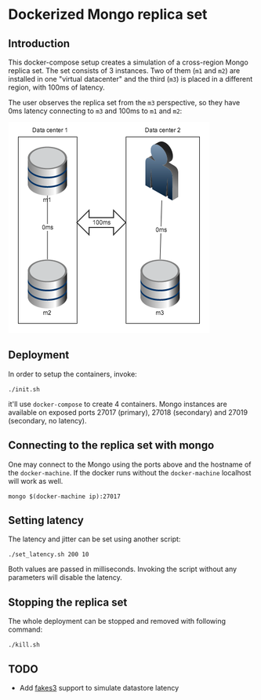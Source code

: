 # Dockerized Mongo replica set

## Introduction

This docker-compose setup creates a simulation of a cross-region Mongo replica
set. The set consists of 3 instances. Two of them (`m1` and `m2`) are installed
in one "virtual datacenter" and the third (`m3`) is placed in a different
region, with 100ms of latency.

The user observes the replica set from the `m3` perspective, so they have 0ms
latency connecting to `m3` and 100ms to `m1` and `m2`:

![Graph](doc/graph.png?raw=true)

## Deployment

In order to setup the containers, invoke:

    ./init.sh

it'll use `docker-compose` to create 4 containers. Mongo instances are available
on exposed ports 27017 (primary), 27018 (secondary) and 27019 (secondary, no
latency).

## Connecting to the replica set with mongo

One may connect to the Mongo using the ports above and the hostname of the
`docker-machine`. If the docker runs without the `docker-machine` localhost
will work as well.

    mongo $(docker-machine ip):27017

## Setting latency

The latency and jitter can be set using another script:

    ./set_latency.sh 200 10

Both values are passed in milliseconds. Invoking the script without any parameters
will disable the latency.

## Stopping the replica set

The whole deployment can be stopped and removed with following command:

    ./kill.sh

## TODO

* Add [fakes3](https://github.com/jubos/fake-s3) support to simulate datastore
  latency
